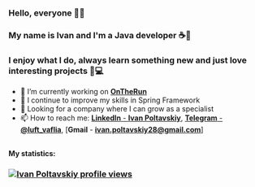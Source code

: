 ### Hello, everyone 🙋‍♂️
### My name is Ivan and I'm a Java developer ☕🌱
### I enjoy what I do, always learn something new and just love interesting projects 📰💻

- 🔭 I’m currently working on [**OnTheRun**](https://github.com/AlexandrVikhristyk/OnTheRun)
- 🌱 I continue to improve my skills in Spring Framework
- 🏣 Looking for a company where I can grow as a specialist
- 📫 How to reach me: [**LinkedIn** - **Ivan Poltavskiy**](https://www.linkedin.com/in/ivan-poltavskiy/), [**Telegram** - **@luft_vaflia**](https://t.me/luft_vaflia), [**Gmail** - **ivan.poltavskiy28@gmail.com**]

##
**My statistics:**
### [![Ivan Poltavskiy profile views](https://u8views.com/api/v1/github/profiles/97545580/views/day-week-month-total-count.svg)](https://u8views.com/github/ivanpoltavskiy)
